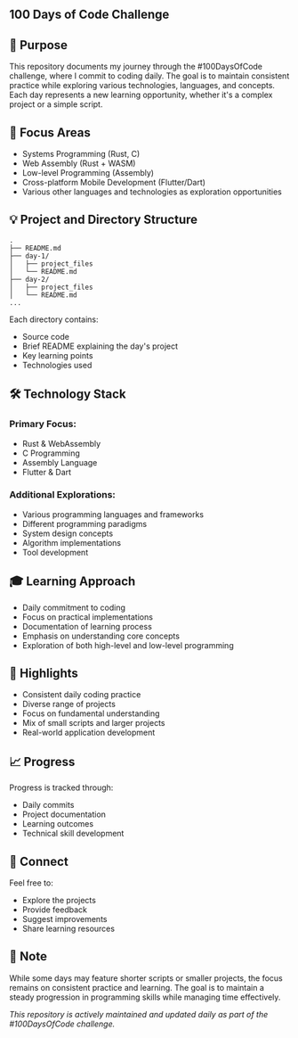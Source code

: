 ## 100 Days of Code Challenge

## 🎯 Purpose
This repository documents my journey through the #100DaysOfCode challenge, where I commit to coding daily. The goal is to maintain consistent practice while exploring various technologies, languages, and concepts. Each day represents a new learning opportunity, whether it's a complex project or a simple script.

## 🚀 Focus Areas
- Systems Programming (Rust, C)
- Web Assembly (Rust + WASM)
- Low-level Programming (Assembly)
- Cross-platform Mobile Development (Flutter/Dart)
- Various other languages and technologies as exploration opportunities

## 💡 Project and Directory Structure

```
.
├── README.md
├── day-1/
│   ├── project_files
│   └── README.md
├── day-2/
│   ├── project_files
│   └── README.md
...
```

Each directory contains:
- Source code
- Brief README explaining the day's project
- Key learning points
- Technologies used

## 🛠️ Technology Stack
### Primary Focus:
- Rust & WebAssembly
- C Programming
- Assembly Language
- Flutter & Dart

### Additional Explorations:
- Various programming languages and frameworks
- Different programming paradigms
- System design concepts
- Algorithm implementations
- Tool development

## 🎓 Learning Approach
- Daily commitment to coding
- Focus on practical implementations
- Documentation of learning process
- Emphasis on understanding core concepts
- Exploration of both high-level and low-level programming

## 🌟 Highlights
- Consistent daily coding practice
- Diverse range of projects
- Focus on fundamental understanding
- Mix of small scripts and larger projects
- Real-world application development

## 📈 Progress
Progress is tracked through:
- Daily commits
- Project documentation
- Learning outcomes
- Technical skill development

## 🤝 Connect
Feel free to:
- Explore the projects
- Provide feedback
- Suggest improvements
- Share learning resources

## 📝 Note
While some days may feature shorter scripts or smaller projects, the focus remains on consistent practice and learning. The goal is to maintain a steady progression in programming skills while managing time effectively.

*This repository is actively maintained and updated daily as part of the #100DaysOfCode challenge.*
